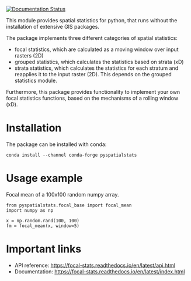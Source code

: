[![Documentation Status](https://readthedocs.org/projects/focal-stats/badge/?version=latest)](https://focal-stats.readthedocs.io/en/latest/?badge=latest)

This module provides spatial statistics for python, that runs without the installation of extensive GIS packages.

The package implements three different categories of spatial statistics:
- focal statistics, which are calculated as a moving window over input rasters (2D)
- grouped statistics, which calculates the statistics based on strata (xD)
- strata statistics, which calculates the statistics for each stratum and reapplies it to the input raster (2D). This 
depends on the grouped statistics module.

Furthermore, this package provides functionality to implement your own focal statistics functions, based on the 
mechanisms of a rolling window (xD).

# Installation

The package can be installed with conda:

```
conda install --channel conda-forge pyspatialstats
```

# Usage example

Focal mean of a 100x100 random numpy array.

```
from pyspatialstats.focal_base import focal_mean
import numpy as np

x = np.random.rand(100, 100)
fm = focal_mean(x, window=5)
```

# Important links

- API reference: https://focal-stats.readthedocs.io/en/latest/api.html
- Documentation: https://focal-stats.readthedocs.io/en/latest/index.html
